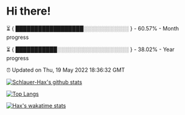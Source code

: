 # Hi there!

⏳ { ██████████████████░░░░░░░░░░░░ } - 60.57% - Month progress

⏳ { ███████████░░░░░░░░░░░░░░░░░░░ } - 38.02% - Year progress

⏰ Updated on Thu, 19 May 2022 18:36:32 GMT


[![Schlauer-Hax's github stats](https://github-readme-stats.vercel.app/api?username=Schlauer-Hax&show_icons=true&theme=dark&count_private=true)](https://github.com/Schlauer-Hax)


[![Top Langs](https://github-readme-stats.vercel.app/api/top-langs/?username=Schlauer-Hax&layout=compact&theme=dark)](https://github.com/Schlauer-Hax?tab=repositories)


[![Hax's wakatime stats](https://github-readme-stats.vercel.app/api/wakatime?username=Hax&theme=dark)](https://wakatime.com/@Hax)

